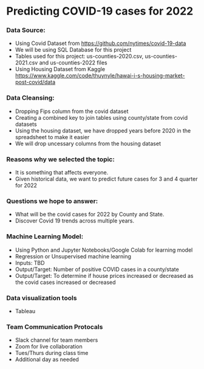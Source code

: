 # Predicting COVID-19 cases for 2022

### Data Source:
- Using Covid Dataset from https://github.com/nytimes/covid-19-data
- We will be using SQL Database for this project
- Tables used for this project: us-counties-2020.csv, us-counties-2021.csv and us-counties-2022 files
- Using Housing Dataset from Kaggle https://www.kaggle.com/code/thuynyle/hawai-i-s-housing-market-post-covid/data

### Data Cleansing:

- Dropping Fips column from the covid dataset
- Creating a combined key to join tables using county/state from covid datasets
- Using the housing dataset, we have dropped years before 2020 in the spreadsheet to make it easier
- We will drop uncessary columns from the housing dataset

### Reasons why we selected the topic:
 -  It is something that affects everyone.
 -  Given historical data, we want to predict future cases for 3 and 4 quarter for 2022
 
### Questions we hope to answer:
- What will be the covid cases for 2022 by County and State.
- Discover Covid 19 trends across multiple years.

### Machine Learning Model:
- Using Python and Jupyter Notebooks/Google Colab for learning model
- Regression or Unsupervised machine learning
- Inputs: TBD
- Output/Target: Number of positive COVID cases in a county/state
- Output/Target: To determine if house prices increased or decreased as the covid cases increased or decreased

### Data visualization tools
- Tableau

### Team Communication Protocals
- Slack channel for team members
- Zoom for live collaboration
- Tues/Thurs during class time
- Additional day as needed

